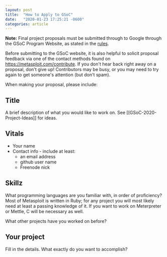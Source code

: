 ```yaml
---
layout: post
title:  "How to Apply to GSoC"
date:   "2020-01-23 17:25:21 -0600"
categories: article
---
```


**Note:** Final project proposals must be submitted through to Google through the GSoC Program Website, as stated in the [rules](https://summerofcode.withgoogle.com/rules/).

Before submitting to the GSoC website, it is also helpful to solicit proposal feedback via one of the contact methods found on https://metasploit.com/contribute. If you don't hear back right away on a proposal, don't give up! Contributors may be busy, or you may need to try again to get someone's attention (but don't spam).
 
When making your proposal, please include:

## Title

A brief description of what you would like to work on. See [[GSoC-2020-Project-Ideas]] for ideas.

## Vitals

* Your name
* Contact info - include at least:
  - an email address
  - github user name
  - Freenode nick

## Skillz

What programming languages are you familiar with, in order of proficiency? Most of Metasploit is written in Ruby; for any project you will most likely need at least a passing knowledge of it. If you want to work on Meterpreter or Mettle, C will be necessary as well. 

What other projects have you worked on before?


## Your project

Fill in the details. What exactly do you want to accomplish? 
